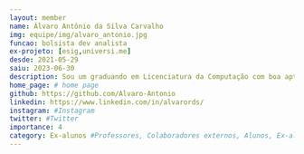```yaml
---
layout: member
name: Álvaro Antônio da Silva Carvalho
img: equipe/img/alvaro_antonio.jpg
funcao: bolsista dev analista
ex-projeto: [esig,universi.me]
desde: 2021-05-29
saiu: 2023-06-30
description: Sou um graduando em Licenciatura da Computação com boa aptidão em sistemas operacionais Linux. Além de ser formado como técnico em informática para internet pelo IFPE, atuo como bolsista na ESIG. Atualmente entre trabalho e estudo me envolvo com diversas tecnologias, como Java, SpringBoot, Flyway e Banco de Dados PostgreSQL, entre outras. Tenho experiência anterior no desenvolvimento de projetos utilizando Python no framework Django, assim como também com Angular. Atualmente, tenho a responsabilidade de desenvolver os módulos de Gamificação e exercícios no universi.me, um projeto do qual faço parte como colaborador do AYTY. Minhas habilidades e experiências combinadas me permitem contribuir de forma efetiva e versátil para projetos de desenvolvimento de software.
home_page: # home page
github: https://github.com/Alvaro-Antonio
linkedin: https://www.linkedin.com/in/alvarords/
instagram: #Instagram
twitter: #Twitter
importance: 4
category: Ex-alunos #Professores, Colaboradores externos, Alunos, Ex-alunos
---
```


